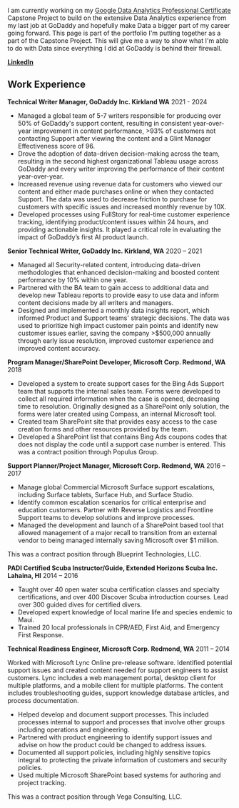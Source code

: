I am currently working on my [Google Data Analytics Professional Certificate](https://www.coursera.org/professional-certificates/google-data-analytics?) Capstone Project to build on the extensive Data Analytics experience from my last job at GoDaddy and hopefully make Data a bigger part of my career going forward. This page is part of the portfolio I'm putting together as a part of the Capstone Project. This will give me a way to show what I'm able to do with Data since everything I did at GoDaddy is behind their firewall.  

**[LinkedIn](https://www.linkedin.com/in/enordstr/)**

## Work Experience

**Technical Writer Manager, GoDaddy Inc. Kirkland WA** 2021 - 2024
- Managed a global team of 5-7 writers responsible for producing over 50% of GoDaddy's support content, resulting in consistent year-over-year improvement in content performance, >93% of customers not contacting Support after viewing the content and a Glint Manager Effectiveness score of 96.  
- Drove the adoption of data-driven decision-making across the team, resulting in the second highest organizational Tableau usage across GoDaddy and every writer improving the performance of their content year-over-year. 
- Increased revenue using revenue data for customers who viewed our content and either made purchases online or when they contacted Support. The data was used to decrease friction to purchase for customers with specific issues and increased monthly revenue by 10X.  
- Developed processes using FullStory for real-time customer experience tracking, identifying product/content issues within 24 hours, and providing actionable insights. It played a critical role in evaluating the impact of GoDaddy’s first AI product launch.

**Senior Technical Writer, GoDaddy Inc. Kirkland, WA** 2020 – 2021
- Managed all Security-related content, introducing data-driven methodologies that enhanced decision-making and boosted content performance by 10% within one year.
- Partnered with the BA team to gain access to additional data and develop new Tableau reports to provide easy to use data and inform content decisions made by all writers and managers. 
- Designed and implemented a monthly data insights report, which informed Product and Support teams' strategic decisions. The data was used to prioritize high impact customer pain points and identify new customer issues earlier, saving the company >$500,000 annually through early issue resolution, improved customer experience and improved content accuracy.

**Program Manager/SharePoint Developer, Microsoft Corp. Redmond, WA** 2018
- Developed a system to create support cases for the Bing Ads Support team that supports the internal sales team. Forms were developed to collect all required information when the case is opened, decreasing time to resolution. Originally designed as a SharePoint only solution, the forms were later created using Compass, an internal Microsoft tool.
- Created team SharePoint site that provides easy access to the case creation forms and other resources provided by the team. 
- Developed a SharePoint list that contains Bing Ads coupons codes that does not display the code until a support case number is entered.
This was a contract position through Populus Group.

**Support Planner/Project Manager, Microsoft Corp. Redmond, WA** 2016 – 2017
- Manage global Commercial Microsoft Surface support escalations, including Surface tablets, Surface Hub, and Surface Studio.
- Identify common escalation scenarios for critical enterprise and education customers. Partner with Reverse Logistics and Frontline Support teams to develop solutions and improve processes.  
- Managed the development and launch of a SharePoint based tool that allowed management of a major recall to transition from an external vendor to being managed internally saving Microsoft over $1 million. 

This was a contract position through Blueprint Technologies, LLC.

**PADI Certified Scuba Instructor/Guide, Extended Horizons Scuba Inc. Lahaina, HI** 2014 – 2016
- Taught over 40 open water scuba certification classes and specialty certifications, and over 400 Discover Scuba introduction courses. Lead over 300 guided dives for certified divers.  
- Developed expert knowledge of local marine life and species endemic to Maui.  
- Trained 20 local professionals in CPR/AED, First Aid, and Emergency First Response. 

**Technical Readiness Engineer, Microsoft Corp.  Redmond, WA**  2011 – 2014

Worked with Microsoft Lync Online pre-release software. Identified potential support issues and created content needed for support engineers to assist customers. Lync includes a web management portal, desktop client for multiple platforms, and a mobile client for multiple platforms. The content includes troubleshooting guides, support knowledge database articles, and process documentation.
- Helped develop and document support processes. This included processes internal to support and processes that involve other groups including operations and engineering.
- Partnered with product engineering to identify support issues and advise on how the product could be changed to address issues.
- Documented all support policies, including highly sensitive topics integral to protecting the private information of customers and security policies.
- Used multiple Microsoft SharePoint based systems for authoring and project tracking. 

This was a contract position through Vega Consulting, LLC. 




